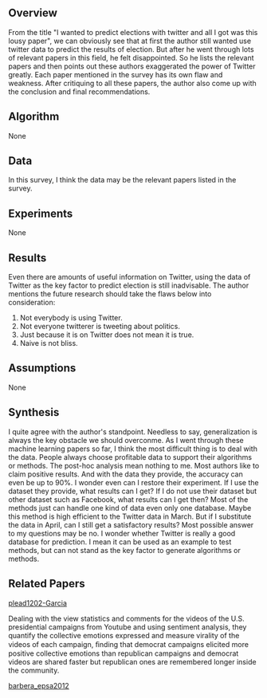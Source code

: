 Overview
--------

From the title "I wanted to predict elections with twitter and all I got was this lousy paper", we can obviously see that at first the author still wanted use twitter data to predict the results of election. But after he went through lots of relevant papers in this field, he felt disappointed. So he lists the relevant papers and then points out these authors exaggerated the power of Twitter greatly. Each paper mentioned in the survey has its own flaw and weakness. After critiquing to all these papers, the author also come up with the conclusion and final recommendations.

Algorithm
---------

None

Data
----

In this survey, I think the data may be the relevant papers listed in the survey.

Experiments
-----------

None

Results
-------

Even there are amounts of useful information on Twitter, using the data of Twitter as the key factor to predict election is still inadvisable.
The author mentions the future research should take the flaws below into consideration:      
1. Not everybody is using Twitter.      
2. Not everyone twitterer is tweeting about politics.      
3. Just because it is on Twitter does not mean it is true.      
4. Naive is not bliss.      

Assumptions
-----------

None

Synthesis
---------

I quite agree with the author's standpoint. Needless to say, generalization is always the key obstacle we should overconme. As I went through these machine learning papers so far, I think the most difficult thing is to deal with the data.
People always choose profitable data to support their algorithms or methods. The post-hoc analysis mean nothing to me. Most authors like to claim positive results. And with the data they provide, the accuracy can even be up to 90%.
I wonder even can I restore their experiment. If I use the dataset they provide, what results can I get? If I do not use their dataset but other dataset such as Facebook, what results can I get then? Most of the methods just can handle one kind of data even only one database. Maybe this method is high efficient to the Twitter data in March. But if I substitute the data in April, can I still get a satisfactory results? Most possible answer to my questions may be no. I wonder whether Twitter is really a good database for prediction. I mean it can be used as an example to test methods, but can not stand as the key factor to generate algorithms or methods.

Related Papers
--------------

[plead1202-Garcia](http://www.sg.ethz.ch/media/talk_slides/plead1202-Garcia.pdf)      
      
Dealing with the view statistics and comments for the videos of the U.S. presidential campaigns from Youtube and using
sentiment analysis, they quantify the collective emotions expressed and measure virality of the videos of each campaign,
ﬁnding that democrat campaigns elicited more positive collective emotions than republican campaigns and democrat videos are
shared faster but republican ones are remembered longer inside the community.         

[barbera_epsa2012](https://files.nyu.edu/pba220/public/barbera_epsa2012.pdf)      
      
